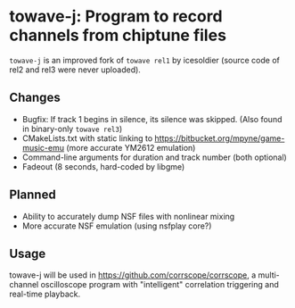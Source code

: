 # towave-j: Program to record channels from chiptune files

`towave-j` is an improved fork of `towave rel1` by icesoldier (source code of rel2 and rel3 were never uploaded).

## Changes

- Bugfix: If track 1 begins in silence, its silence was skipped. (Also found in binary-only `towave rel3`)
- CMakeLists.txt with static linking to <https://bitbucket.org/mpyne/game-music-emu> (more accurate YM2612 emulation)
- Command-line arguments for duration and track number (both optional)
- Fadeout (8 seconds, hard-coded by libgme)

## Planned

- Ability to accurately dump NSF files with nonlinear mixing
- More accurate NSF emulation (using nsfplay core?)

## Usage

towave-j will be used in <https://github.com/corrscope/corrscope>, a multi-channel oscilloscope program with "intelligent" correlation triggering and real-time playback.
